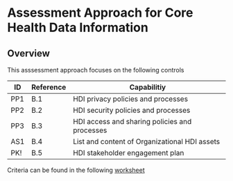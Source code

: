 # Assessment Approach for Core Health Data Information

## Overview

This asssessment approach focuses on the following controls

|ID|Reference|Capabilitiy|
|---|---|---|
|PP1|B.1|HDI privacy policies and processes|
|PP2|B.2|HDI security policies and processes|
|PP3|B.3|HDI access and sharing policies and processes|
|AS1|B.4|List and content of Organizational HDI assets |
|PK!|B.5|HDI stakeholder engagement plan|

Criteria can be found in the following [worksheet](./100-5-core-hdi-assessment-template.xlsx)